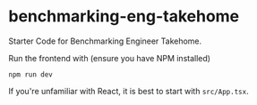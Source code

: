 # benchmarking-eng-takehome

Starter Code for Benchmarking Engineer Takehome.

Run the frontend with (ensure you have NPM installed)

```
npm run dev
```

If you're unfamiliar with React, it is best to start with `src/App.tsx`.
